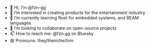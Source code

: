 - 👋 Hi, I’m @fzn-gg
- 👀 I’m interested in creating products for the entertainment industry
- 🌱 I’m currently learning Rust for embedded systems, and BEAM languages
- 💞️ I’m looking to collaborate on open-source projects
- 📫 How to reach me: @fzn.gg on Bluesky
- 😄 Pronouns: they/them/he/him

<!---
fzn-gg/fzn-gg is a ✨ special ✨ repository because its `README.md` (this file) appears on your GitHub profile.
You can click the Preview link to take a look at your changes.
--->
